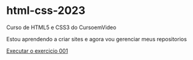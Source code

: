 # html-css-2023
 Curso de HTML5 e CSS3 do CursoemVideo

Estou aprendendo a criar sites e agora vou gerenciar meus repositorios

<a href="https://douglastessaro.github.io/html-css-2023/exercicios/ex001/index.html">Executar o exercicio 001</a>